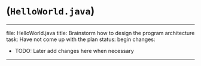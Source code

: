 # (`HelloWorld.java`)
---
file: HelloWorld.java
title: Brainstorm how to design the program architecture
task: Have not come up with the plan
status: begin
changes:
  - TODO: Later add changes here when necessary
---
